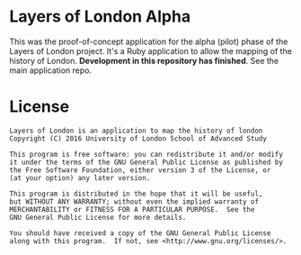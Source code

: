 # Layers of London Alpha
This was the proof-of-concept application for the alpha (pilot) phase of the Layers of London project. It's a Ruby application to allow the mapping of the history of London. **Development in this repository has finished**. See the main application repo.

# License
    Layers of London is an application to map the history of london
    Copyright (C) 2016 University of London School of Advanced Study

    This program is free software: you can redistribute it and/or modify
    it under the terms of the GNU General Public License as published by
    the Free Software Foundation, either version 3 of the License, or
    (at your option) any later version.

    This program is distributed in the hope that it will be useful,
    but WITHOUT ANY WARRANTY; without even the implied warranty of
    MERCHANTABILITY or FITNESS FOR A PARTICULAR PURPOSE.  See the
    GNU General Public License for more details.

    You should have received a copy of the GNU General Public License
    along with this program.  If not, see <http://www.gnu.org/licenses/>.

